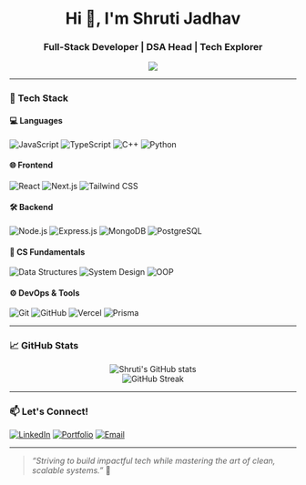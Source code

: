 <h1 align="center">Hi 👋, I'm Shruti Jadhav</h1>
<h3 align="center">Full-Stack Developer | DSA Head | Tech Explorer</h3>

<p align="center">
  <img src="https://readme-typing-svg.herokuapp.com?font=Fira+Code&duration=3000&pause=1000&color=61DAFB&center=true&vCenter=true&width=435&lines=Building+real-time+scalable+apps;Clean+code,+clean+architecture+%F0%9F%92%BB;Frontend+finesse.+Backend+brains.;Learning+DevOps+%2B+System+Design" />
</p>

---

### 🔧 Tech Stack

#### 💻 Languages
![JavaScript](https://img.shields.io/badge/-JavaScript-F7DF1E?style=flat&logo=javascript&logoColor=black)
![TypeScript](https://img.shields.io/badge/-TypeScript-3178C6?style=flat&logo=typescript&logoColor=white)
![C++](https://img.shields.io/badge/-C++-00599C?style=flat&logo=c%2B%2B&logoColor=white)
![Python](https://img.shields.io/badge/-Python-3776AB?style=flat&logo=python&logoColor=white)

#### 🌐 Frontend
![React](https://img.shields.io/badge/-React-61DAFB?style=flat&logo=react&logoColor=black)
![Next.js](https://img.shields.io/badge/-Next.js-black?style=flat&logo=next.js)
![Tailwind CSS](https://img.shields.io/badge/-TailwindCSS-38B2AC?style=flat&logo=tailwind-css)

#### 🛠 Backend
![Node.js](https://img.shields.io/badge/-Node.js-339933?style=flat&logo=node.js&logoColor=white)
![Express.js](https://img.shields.io/badge/-Express.js-black?style=flat&logo=express&logoColor=white)
![MongoDB](https://img.shields.io/badge/-MongoDB-47A248?style=flat&logo=mongodb&logoColor=white)
![PostgreSQL](https://img.shields.io/badge/-PostgreSQL-336791?style=flat&logo=postgresql&logoColor=white)

#### 🧠 CS Fundamentals
![Data Structures](https://img.shields.io/badge/-DSA-ff7f50?style=flat)
![System Design](https://img.shields.io/badge/-System%20Design-008080?style=flat)
![OOP](https://img.shields.io/badge/-Object%20Oriented%20Programming-blue?style=flat)

#### ⚙️ DevOps & Tools
![Git](https://img.shields.io/badge/-Git-F05032?style=flat&logo=git&logoColor=white)
![GitHub](https://img.shields.io/badge/-GitHub-181717?style=flat&logo=github)
![Vercel](https://img.shields.io/badge/-Vercel-black?style=flat&logo=vercel)
![Prisma](https://img.shields.io/badge/-Prisma-2D3748?style=flat&logo=prisma)

---

### 📈 GitHub Stats

<p align="center">
  <img src="https://github-readme-stats.vercel.app/api?username=shruti-jadhav&show_icons=true&theme=radical" alt="Shruti's GitHub stats" />
  <br />
  <img src="https://streak-stats.demolab.com/?user=shruti-jadhav&theme=radical" alt="GitHub Streak" />
</p>

---

### 📫 Let's Connect!
[![LinkedIn](https://img.shields.io/badge/-LinkedIn-0077B5?style=flat&logo=linkedin)](https://www.linkedin.com/in/your-link-here)
[![Portfolio](https://img.shields.io/badge/-Portfolio-ff69b4?style=flat&logo=web&logoColor=white)](https://your-portfolio-link.com)
[![Email](https://img.shields.io/badge/-Email-c14438?style=flat&logo=gmail&logoColor=white)](mailto:your.email@example.com)

---

> *“Striving to build impactful tech while mastering the art of clean, scalable systems.”* 🚀

